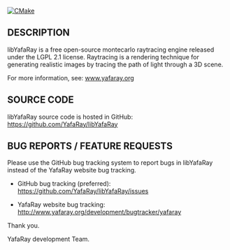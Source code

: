 [![CMake](https://github.com/DavidBluecame/libYafaRay/actions/workflows/cmake.yml/badge.svg)](https://github.com/DavidBluecame/libYafaRay/actions/workflows/cmake.yml)

DESCRIPTION
-----------
libYafaRay is a free open-source montecarlo raytracing engine released under the LGPL 2.1 license. Raytracing is a rendering technique for generating realistic images by tracing the path of light through a 3D scene. 

For more information, see: www.yafaray.org


SOURCE CODE
-----------
libYafaRay source code is hosted in GitHub: https://github.com/YafaRay/libYafaRay


BUG REPORTS / FEATURE REQUESTS
------------------------------
Please use the GitHub bug tracking system to report bugs in libYafaRay instead of the YafaRay website bug tracking.

* GitHub bug tracking (preferred): https://github.com/YafaRay/libYafaRay/issues

* YafaRay website bug tracking: http://www.yafaray.org/development/bugtracker/yafaray


Thank you.

YafaRay development Team.
